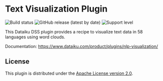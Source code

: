 # Text Visualization Plugin

![Build status](https://github.com/dataiku/dss-plugin-nlp-visualization/actions/workflows/auto-make.yml/badge.svg) ![GitHub release (latest by date)](https://img.shields.io/github/v/release/dataiku/dss-plugin-nlp-visualization?logo=github)  ![Support level](https://img.shields.io/badge/support-Unsupported-orange)

This Dataiku DSS plugin provides a recipe to visualize text data in 58 languages using word clouds.

Documentation: https://www.dataiku.com/product/plugins/nlp-visualization/

## License

This plugin is distributed under the [Apache License version 2.0](LICENSE).
